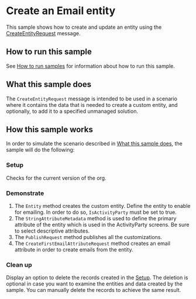 # Create an Email entity

This sample shows how to create and update an entity using the [CreateEntityRequest](https://docs.microsoft.com/dotnet/api/microsoft.xrm.sdk.messages.createentityrequest?view=dynamics-general-ce-9) message.

## How to run this sample

See [How to run samples](https://github.com/microsoft/PowerApps-Samples/blob/master/cds/README.md) for information about how to run this sample.

## What this sample does

The `CreateEntityRequest` message is intended to be used in a scenario where it contains  the data that is needed to create a custom entity, and optionally, to add it to a specified unmanaged solution.

## How this sample works

In order to simulate the scenario described in [What this sample does](#what-this-sample-does), the sample will do the following:

### Setup

Checks for the current version of the org.

### Demonstrate

1. The `Entity` method creates the custom entity. Define the entity to enable for emailing. In order to do so, `IsActivityParty` must be set to true.
2. The `StringAttributeMetadata` method is used to define the primary attribute of the entity which is used in the ActivityParty screens. Be sure to select descriptive attributes.
3. The `PublishRequest` method publishes all the customizations.
4. The `CreateFirstEmailAttributeRequest` method creates an email attribute in order to create emails from the entity.

### Clean up

Display an option to delete the records created in the [Setup](#setup). The deletion is optional in case you want to examine the entities and data created by the sample. You can manually delete the records to achieve the same result.

